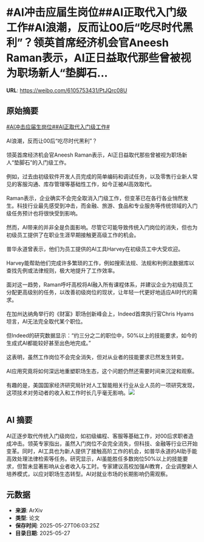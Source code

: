 # #AI冲击应届生岗位##AI正取代入门级工作#AI浪潮，反而让00后“吃尽时代黑利”？领英首席经济机会官Aneesh Raman表示，AI正日益取代那些曾被视为职场新人“垫脚石...

**URL**: https://weibo.com/6105753431/PtJQrc08U

## 原始摘要

<a href="https://m.weibo.cn/search?containerid=231522type%3D1%26t%3D10%26q%3D%23AI%E5%86%B2%E5%87%BB%E5%BA%94%E5%B1%8A%E7%94%9F%E5%B2%97%E4%BD%8D%23&amp;extparam=%23AI%E5%86%B2%E5%87%BB%E5%BA%94%E5%B1%8A%E7%94%9F%E5%B2%97%E4%BD%8D%23" data-hide=""><span class="surl-text">#AI冲击应届生岗位#</span></a><a href="https://m.weibo.cn/search?containerid=231522type%3D1%26t%3D10%26q%3D%23AI%E6%AD%A3%E5%8F%96%E4%BB%A3%E5%85%A5%E9%97%A8%E7%BA%A7%E5%B7%A5%E4%BD%9C%23&amp;extparam=%23AI%E6%AD%A3%E5%8F%96%E4%BB%A3%E5%85%A5%E9%97%A8%E7%BA%A7%E5%B7%A5%E4%BD%9C%23" data-hide=""><span class="surl-text">#AI正取代入门级工作#</span></a><br><br>AI浪潮，反而让00后“吃尽时代黑利”？<br><br>领英首席经济机会官Aneesh Raman表示，AI正日益取代那些曾被视为职场新人“垫脚石”的入门级工作。<br><br>例如，过去由初级软件开发人员完成的简单编码和调试任务，以及零售行业新人常见的客服沟通、库存管理等基础性工作，如今正被AI高效取代。<br><br>Raman表示，企业确实不会完全取消入门级工作，但变革已在各行各业悄然发生。科技行业最先感受到冲击，而金融、旅游、食品和专业服务等传统领域的入门级任务预计也将很快受到影响。<br><br>然而，AI带来的并非全是负面影响。尽管它可能导致传统入门岗位的消失，但也为初级员工提供了在职业生涯早期接触更高级工作的机会。<br><br>普华永道曾表示，他们为员工提供的AI工具Harvey在初级员工中大受欢迎。<br><br>Harvey能帮助他们完成许多繁琐的工作，例如搜索法规、法规和判例法数据库以查找先例或法律规则，极大地提升了工作效率。<br><br>面对这一趋势，Raman呼吁高校将AI融入所有课程体系，并建议企业为初级员工分配更高级别的任务，以改善初级岗位的现状，让年轻一代更好地适应AI时代的需求。<br><br>在加州达纳角举行的《财富》职场创新峰会上，Indeed首席执行官Chris Hyams坦言，AI无法完全取代某个职位。<br><br>但Indeed的研究数据显示：“约三分之二的职位中，50%以上的技能要求，如今的生成式AI都能较好甚至出色地完成。”<br><br>这表明，虽然工作岗位不会完全消失，但对从业者的技能要求已然发生转变。<br><br>AI应用究竟将如何深远地重塑职场生态，这个问题仍然还需要时间来沉淀和观察。<br><br>有趣的是，美国国家经济研究局针对人工智能相关行业从业人员的一项研究发现，这项技术对劳动者的收入和工作时长几乎毫无影响。<img style="" src="https://tvax3.sinaimg.cn/large/006Fd7o3gy1i1tw6gm8igj30zk0zk7wh.jpg" referrerpolicy="no-referrer"><br><br>

## AI 摘要

AI正逐步取代传统入门级岗位，如初级编程、客服等基础工作，对00后求职者造成冲击。领英专家指出，虽然入门岗位不会完全消失，但科技、金融等行业已开始变革。同时，AI工具也为新人提供了接触高阶工作的机会，如普华永道的AI助手能高效处理法律检索等任务。研究显示，AI虽能胜任多数岗位50%以上的技能要求，但暂未显著影响从业者收入与工时。专家建议高校加强AI教育，企业调整新人培养模式，以应对职场生态转型。AI对就业市场的长期影响仍需观察。

## 元数据

- **来源**: ArXiv
- **类型**: 论文
- **保存时间**: 2025-05-27T06:03:25Z
- **目录日期**: 2025-05-27
